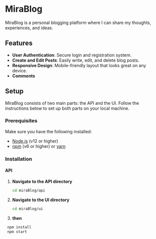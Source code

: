 # MiraBlog

MiraBlog is a personal blogging platform where I can share my thoughts, experiences, and ideas.

## Features

- **User Authentication**: Secure login and registration system.
- **Create and Edit Posts**: Easily write, edit, and delete blog posts.
- **Responsive Design**: Mobile-friendly layout that looks great on any device.
- **Comments**


## Setup

MiraBlog consists of two main parts: the API and the UI. Follow the instructions below to set up both parts on your local machine.

### Prerequisites

Make sure you have the following installed:
- [Node.js](https://nodejs.org/) (v12 or higher)
- [npm](https://www.npmjs.com/) (v6 or higher) or [yarn](https://yarnpkg.com/)

### Installation

#### API

1. **Navigate to the API directory**

   ```bash
   cd miraBlog/api

2. **Navigate to the UI directory**
   
   ```bash
   cd miraBlog/ui

  3. **then**
  
  ```bash
   npm install
   npm start


